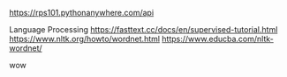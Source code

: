 https://rps101.pythonanywhere.com/api

Language Processing
https://fasttext.cc/docs/en/supervised-tutorial.html
https://www.nltk.org/howto/wordnet.html 
https://www.educba.com/nltk-wordnet/

wow
